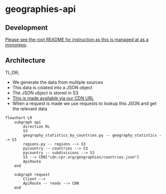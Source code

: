 # geographies-api

## Development

[Please see the root README for instruction as this is managed at as a monorepo](../README.md).

## Architecture

TL;DR;

- We generate the data from multiple sources
- This data is colated into a JSON object
- The JSON object is stored in S3
- [This is made available via our CDN URL](https://cdn.climatepolicyradar.org/geographies/countries.json)
- When a request is made we use requests to lookup this JSON and get the
  relevant data

```mermaid
flowchart LR
    subgraph api
        direction RL
        S3
        geography_statistics_by_countries.py -- geography_statistics --> S3
        regions.py -- regions --> S3
        pycountry -- countries --> S3
        pycountry -- subdivisions --> S3
        S3 --> CDN["cdn.cpr.org/geographies/countries.json"]
        ApiRoute
    end

    subgraph request
        Client -->
        ApiRoute -- reads --> CDN
    end
```
